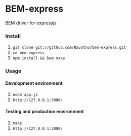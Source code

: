 BEM-express
===========

BEM driver for expressjs

### Install
 1. `git clone git://github.com/Navotno/bem-express.git`
 2. `cd bem-express`
 3. `npm install && bem make`

### Usage
#### Development environment
 1. `node app.js`
 2. `http://127.0.0.1:3000/`

#### Testing and production environment
 1. `make`
 2. `http://127.0.0.1:3000/`
